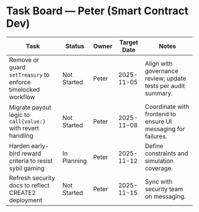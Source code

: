 # Task Board — Peter (Smart Contract Dev)

| Task | Status | Owner | Target Date | Notes |
|------|--------|-------|-------------|-------|
| Remove or guard `setTreasury` to enforce timelocked workflow | Not Started | Peter | 2025-11-05 | Align with governance review; update tests per audit summary. |
| Migrate payout logic to `call{value:}` with revert handling | Not Started | Peter | 2025-11-08 | Coordinate with frontend to ensure UI messaging for failures. |
| Harden early-bird reward criteria to resist sybil gaming | In Planning | Peter | 2025-11-12 | Define constraints and simulation coverage. |
| Refresh security docs to reflect CREATE2 deployment | Not Started | Peter | 2025-11-15 | Sync with security team on messaging. |
